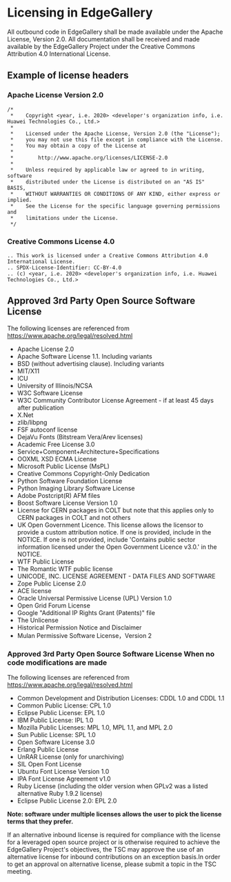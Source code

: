 # Licensing in EdgeGallery

All outbound code in EdgeGallery shall be made available under the Apache License, Version 2.0. All documentation shall be received and made available by the EdgeGallery Project under the Creative Commons Attribution 4.0 International License. 


## Example of license headers

### Apache License Version 2.0

```
/*
 *    Copyright <year, i.e. 2020> <developer's organization info, i.e. Huawei Technologies Co., Ltd.>
 *
 *    Licensed under the Apache License, Version 2.0 (the "License");
 *    you may not use this file except in compliance with the License.
 *    You may obtain a copy of the License at
 *
 *        http://www.apache.org/licenses/LICENSE-2.0
 *
 *    Unless required by applicable law or agreed to in writing, software
 *    distributed under the License is distributed on an "AS IS" BASIS,
 *    WITHOUT WARRANTIES OR CONDITIONS OF ANY KIND, either express or implied.
 *    See the License for the specific language governing permissions and
 *    limitations under the License.
 */
```

### Creative Commons License 4.0

```
.. This work is licensed under a Creative Commons Attribution 4.0 International License.
.. SPDX-License-Identifier: CC-BY-4.0
.. (c) <year, i.e. 2020> <developer's organization info, i.e. Huawei Technologies Co., Ltd.>
```


## Approved 3rd Party Open Source Software License

The following licenses are referenced from https://www.apache.org/legal/resolved.html

- Apache License 2.0
- Apache Software License 1.1. Including variants
- BSD (without advertising clause). Including variants
- MIT/X11
- ICU
- University of Illinois/NCSA
- W3C Software License
- W3C Community Contributor License Agreement - if at least 45 days after publication
- X.Net
- zlib/libpng
- FSF autoconf license
- DejaVu Fonts (Bitstream Vera/Arev licenses)
- Academic Free License 3.0
- Service+Component+Architecture+Specifications
- OOXML XSD ECMA License
- Microsoft Public License (MsPL)
- Creative Commons Copyright-Only Dedication
- Python Software Foundation License
- Python Imaging Library Software License
- Adobe Postcript(R) AFM files
- Boost Software License Version 1.0
- License for CERN packages in COLT but note that this applies only to CERN packages in COLT and not others
- UK Open Government Licence. This license allows the licensor to provide a custom attribution notice. If one is provided, include in the NOTICE. If one is not provided, include 'Contains public sector information licensed under the Open Government Licence v3.0.' in the NOTICE.
- WTF Public License
- The Romantic WTF public license
- UNICODE, INC. LICENSE AGREEMENT - DATA FILES AND SOFTWARE
- Zope Public License 2.0
- ACE license
- Oracle Universal Permissive License (UPL) Version 1.0
- Open Grid Forum License
- Google "Additional IP Rights Grant (Patents)" file
- The Unlicense
- Historical Permission Notice and Disclaimer
- Mulan Permissive Software License，Version 2


### Approved 3rd Party Open Source Software License When no code modifications are made

The following licenses are referenced from https://www.apache.org/legal/resolved.html

- Common Development and Distribution Licenses: CDDL 1.0 and CDDL 1.1
- Common Public License: CPL 1.0
- Eclipse Public License: EPL 1.0
- IBM Public License: IPL 1.0
- Mozilla Public Licenses: MPL 1.0, MPL 1.1, and MPL 2.0
- Sun Public License: SPL 1.0
- Open Software License 3.0
- Erlang Public License
- UnRAR License (only for unarchiving)
- SIL Open Font License
- Ubuntu Font License Version 1.0
- IPA Font License Agreement v1.0
- Ruby License (including the older version when GPLv2 was a listed alternative Ruby 1.9.2 license)
- Eclipse Public License 2.0: EPL 2.0

 **Note: software under multiple licenses allows the user to pick the license terms that they prefer.** 

If an alternative inbound license is required for compliance with the license for a leveraged open source project or is otherwise required to achieve the EdgeGallery Project's objectives, the TSC may approve the use of an alternative license for inbound contributions on an exception basis.In order to get an approval on alternative license, please submit a topic in the TSC meeting.